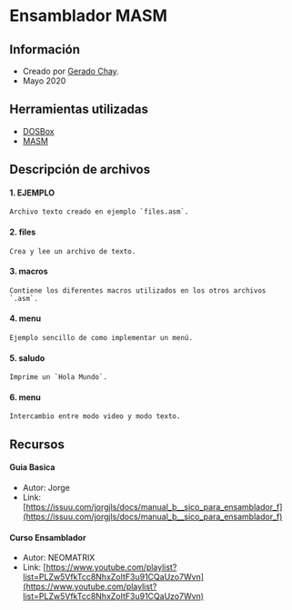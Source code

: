 # Ensamblador MASM
## Información
- Creado por [Gerado Chay](https://github.com/gerchay).
- Mayo 2020

## Herramientas utilizadas
- [DOSBox](https://www.dosbox.com/download.php?main=1)
- [MASM](https://sourceforge.net/projects/masm611/)

## Descripción de archivos
#### 1. EJEMPLO
    Archivo texto creado en ejemplo `files.asm`.
#### 2. files
    Crea y lee un archivo de texto.
#### 3. macros
    Contiene los diferentes macros utilizados en los otros archivos `.asm`.
#### 4. menu
    Ejemplo sencillo de como implementar un menú.
#### 5. saludo
    Imprime un `Hola Mundo`.
#### 6. menu
    Intercambio entre modo video y modo texto.

## Recursos
#### Guia Basica
- Autor: Jorge
- Link: [https://issuu.com/jorgjls/docs/manual_b__sico_para_ensamblador_f](https://issuu.com/jorgjls/docs/manual_b__sico_para_ensamblador_f)

#### Curso Ensamblador
- Autor: NEOMATRIX
- Link: [https://www.youtube.com/playlist?list=PLZw5VfkTcc8NhxZoItF3u91CQaUzo7Wvn](https://www.youtube.com/playlist?list=PLZw5VfkTcc8NhxZoItF3u91CQaUzo7Wvn)
